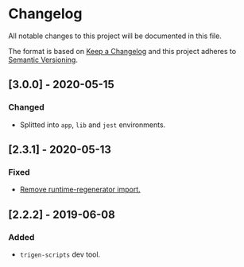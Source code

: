 # Changelog

All notable changes to this project will be documented in this file.

The format is based on [Keep a Changelog](http://keepachangelog.com/en/1.0.0/)
and this project adheres to [Semantic Versioning](http://semver.org/spec/v2.0.0.html).

<!--

DO NOT TOUCH. SAVE IT ON TOP.

## [semver] - date
### Added
- ...

### Changed
- ...

### Fixed
- ...

### Removed
- ...

-->

## [3.0.0] - 2020-05-15
### Changed
- Splitted into `app`, `lib` and `jest` environments.

## [2.3.1] - 2020-05-13
### Fixed
- [Remove runtime-regenerator import.](https://github.com/babel/babel/issues/10759)

## [2.2.2] - 2019-06-08
### Added
- `trigen-scripts` dev tool.
